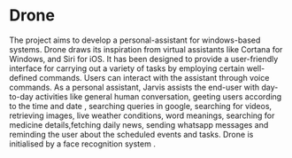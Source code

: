 # Drone
The project aims to develop a personal-assistant for windows-based systems. Drone draws its inspiration from virtual assistants like Cortana for Windows, and Siri for 
iOS. It has been designed to provide a user-friendly interface for carrying out a variety of tasks by employing certain well-defined commands. Users can interact with 
the assistant  through voice commands. 
As a personal assistant, Jarvis assists the end-user with day-to-day activities like general human conversation, geeting users according to the time and date ,
searching queries in google, searching for videos, retrieving images, live weather conditions, word meanings, searching for medicine details,fetching daily news, 
sending whatsapp messages and reminding the user about the scheduled events and tasks.
Drone is initialised by a face recognition system .
